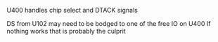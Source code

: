 U400 handles chip select and DTACK signals

DS from U102 may need to be bodged to one of the free IO on U400
If nothing works that is probably the culprit
